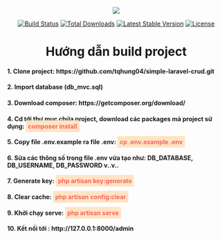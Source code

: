 <p align="center"><img src="https://laravel.com/assets/img/components/logo-laravel.svg"></p>

<p align="center">
<a href="https://travis-ci.org/laravel/framework"><img src="https://travis-ci.org/laravel/framework.svg" alt="Build Status"></a>
<a href="https://packagist.org/packages/laravel/framework"><img src="https://poser.pugx.org/laravel/framework/d/total.svg" alt="Total Downloads"></a>
<a href="https://packagist.org/packages/laravel/framework"><img src="https://poser.pugx.org/laravel/framework/v/stable.svg" alt="Latest Stable Version"></a>
<a href="https://packagist.org/packages/laravel/framework"><img src="https://poser.pugx.org/laravel/framework/license.svg" alt="License"></a>
</p>

<h1 align="center">Hướng dẫn build project</h1>

<h4>1. Clone project: https://github.com/tqhung04/simple-laravel-crud.git</h4>
<h4>2. Import database (db_mvc.sql)</h4>
<h4>3. Download composer: https://getcomposer.org/download/</h4>
<h4>4. Cd tới thư mục chứa project, download các packages mà project sử dụng: <b style="color: #f4645f; padding: 5px; background: bisque;">composer install</b></h4>
<h4>5. Copy file .env.example ra file .env: <b style="color: #f4645f; padding: 5px; background: bisque;"> cp .env.example .env</b></h4>
<h4>6. Sửa các thông số trong file .env vừa tạo như: DB_DATABASE, DB_USERNAME, DB_PASSWORD v..v..</h4>
<h4>7. Generate key: <b style="color: #f4645f; padding: 5px; background: bisque;"> php artisan key:generate</b></h4>
<h4>8. Clear cache: <b style="color: #f4645f; padding: 5px; background: bisque;"> php artisan config:clear</b></h4>
<h4>9. Khởi chạy serve: <b style="color: #f4645f; padding: 5px; background: bisque;">php artisan serve</b></h4>
<h4>10. Kết nối tới : http://127.0.0.1:8000/admin</h4>